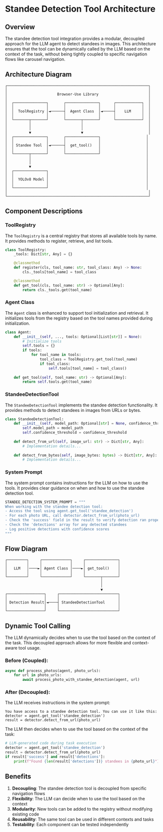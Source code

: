 # Standee Detection Tool Architecture

## Overview

The standee detection tool integration provides a modular, decoupled approach for the LLM agent to detect standees in images. This architecture ensures that the tool can be dynamically called by the LLM based on the context of the task, without being tightly coupled to specific navigation flows like carousel navigation.

## Architecture Diagram

```
┌─────────────────────────────────────────────────────────────────┐
│                                                                 │
│                       Browser-Use Library                       │
│                                                                 │
│  ┌───────────────┐       ┌───────────────┐      ┌────────────┐  │
│  │               │       │               │      │            │  │
│  │  ToolRegistry │◄──────┤  Agent Class  │◄─────┤    LLM     │  │
│  │               │       │               │      │            │  │
│  └───────┬───────┘       └───────┬───────┘      └────────────┘  │
│          │                       │                              │
│          │                       │                              │
│          ▼                       ▼                              │
│  ┌───────────────┐       ┌───────────────┐                     │
│  │               │       │               │                     │
│  │ Standee Tool  │◄──────┤  get_tool()   │                     │
│  │               │       │               │                     │
│  └───────┬───────┘       └───────────────┘                     │
│          │                                                     │
│          │                                                     │
│          ▼                                                     │
│  ┌───────────────┐                                             │
│  │               │                                             │
│  │  YOLOv8 Model │                                             │
│  │               │                                             │
│  └───────────────┘                                             │
│                                                                 │
└─────────────────────────────────────────────────────────────────┘
```

## Component Descriptions

### ToolRegistry

The `ToolRegistry` is a central registry that stores all available tools by name. It provides methods to register, retrieve, and list tools.

```python
class ToolRegistry:
    _tools: Dict[str, Any] = {}

    @classmethod
    def register(cls, tool_name: str, tool_class: Any) -> None:
        cls._tools[tool_name] = tool_class

    @classmethod
    def get_tool(cls, tool_name: str) -> Optional[Any]:
        return cls._tools.get(tool_name)
```

### Agent Class

The `Agent` class is enhanced to support tool initialization and retrieval. It initializes tools from the registry based on the tool names provided during initialization.

```python
class Agent:
    def __init__(self, ..., tools: Optional[List[str]] = None):
        # Initialize tools
        self.tools = {}
        if tools:
            for tool_name in tools:
                tool_class = ToolRegistry.get_tool(tool_name)
                if tool_class:
                    self.tools[tool_name] = tool_class()
                    
    def get_tool(self, tool_name: str) -> Optional[Any]:
        return self.tools.get(tool_name)
```

### StandeeDetectionTool

The `StandeeDetectionTool` implements the standee detection functionality. It provides methods to detect standees in images from URLs or bytes.

```python
class StandeeDetectionTool:
    def __init__(self, model_path: Optional[str] = None, confidence_threshold: float = 0.25):
        self.model_path = model_path
        self.confidence_threshold = confidence_threshold
        
    def detect_from_url(self, image_url: str) -> Dict[str, Any]:
        # Implementation details...
        
    def detect_from_bytes(self, image_bytes: bytes) -> Dict[str, Any]:
        # Implementation details...
```

### System Prompt

The system prompt contains instructions for the LLM on how to use the tools. It provides clear guidance on when and how to use the standee detection tool.

```python
STANDEE_DETECTION_SYSTEM_PROMPT = """
When working with the standee detection tool:
- Access the tool using agent.get_tool('standee_detection')
- For each photo URL, call detector.detect_from_url(photo_url)
- Check the 'success' field in the result to verify detection ran properly
- Check the 'detections' array for any detected standees
- Log positive detections with confidence scores
"""
```

## Flow Diagram

```
┌─────────┐     ┌─────────────┐     ┌───────────────┐
│         │     │             │     │               │
│   LLM   │────►│ Agent Class │────►│ get_tool()    │
│         │     │             │     │               │
└─────────┘     └─────────────┘     └───────┬───────┘
                                            │
                                            │
                                            ▼
┌─────────────────┐     ┌───────────────────────────┐
│                 │     │                           │
│ Detection Result│◄────┤ StandeeDetectionTool      │
│                 │     │                           │
└─────────────────┘     └───────────────────────────┘
```

## Dynamic Tool Calling

The LLM dynamically decides when to use the tool based on the context of the task. This decoupled approach allows for more flexible and context-aware tool usage.

### Before (Coupled):

```python
async def process_photos(agent, photo_urls):
    for url in photo_urls:
        await process_photo_with_standee_detection(agent, url)
```

### After (Decoupled):

The LLM receives instructions in the system prompt:

```
You have access to a standee detection tool. You can use it like this:
detector = agent.get_tool('standee_detection')
result = detector.detect_from_url(photo_url)
```

The LLM then decides when to use the tool based on the context of the task:

```python
# LLM-generated code during task execution
detector = agent.get_tool('standee_detection')
result = detector.detect_from_url(photo_url)
if result['success'] and result['detections']:
    print(f"Found {len(result['detections'])} standees in {photo_url}")
```

## Benefits

1. **Decoupling**: The standee detection tool is decoupled from specific navigation flows
2. **Flexibility**: The LLM can decide when to use the tool based on the context
3. **Modularity**: New tools can be added to the registry without modifying existing code
4. **Reusability**: The same tool can be used in different contexts and tasks
5. **Testability**: Each component can be tested independently
